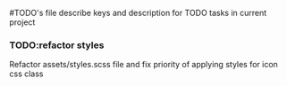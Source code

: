 #TODO's file describe keys and description for TODO tasks in current project

### TODO:refactor styles
Refactor assets/styles.scss file and fix priority of applying styles for icon css class
